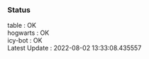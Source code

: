 ### Status


table : OK  
hogwarts : OK  
icy-bot : OK  
Latest Update : 2022-08-02 13:33:08.435557
